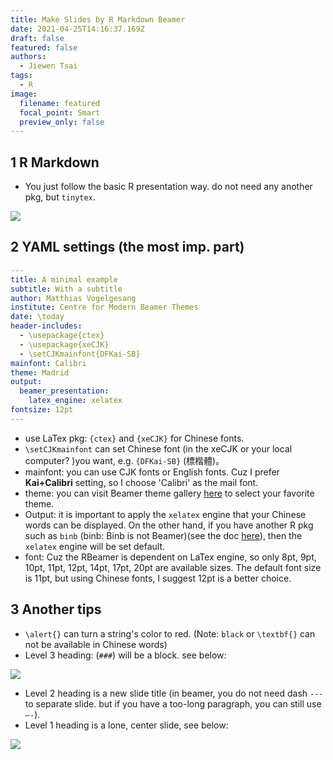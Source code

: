 ```yaml
---
title: Make Slides by R Markdown Beamer
date: 2021-04-25T14:16:37.169Z
draft: false
featured: false
authors:
  - Jiewen Tsai
tags:
  - R
image:
  filename: featured
  focal_point: Smart
  preview_only: false
---
```

## 1 R Markdown

- You just follow the basic R presentation way. do not need any another pkg, but `tinytex`.

![](https://i.imgur.com/kFY1VXR.png)

## 2 YAML settings (the most imp. part)

```yaml
---
title: A minimal example
subtitle: With a subtitle
author: Matthias Vogelgesang
institute: Centre for Modern Beamer Themes
date: \today
header-includes:
  - \usepackage{ctex}
  - \usepackage{xeCJK}
  - \setCJKmainfont{DFKai-SB}
mainfont: Calibri
theme: Madrid
output: 
  beamer_presentation:
    latex_engine: xelatex
fontsize: 12pt
---
```

- use LaTex pkg: `{ctex}` and `{xeCJK}` for Chinese fonts.
- `\setCJKmainfont` can set Chinese font (in the xeCJK or your local computer? )you want, e.g. `{DFKai-SB}` (標楷體)。
- mainfont: you can use CJK fonts or English fonts. Cuz I prefer **Kai+Calibri** setting, so I choose 'Calibri' as the mail font.
- theme: you can visit Beamer theme gallery [here](https://deic-web.uab.cat/~iblanes/beamer_gallery/index.html) to select your favorite theme.
- Output: it is important to apply the `xelatex` engine that your Chinese words can be displayed. On the other hand, if you have another R pkg such as `binb` (binb: Binb is not Beamer)(see the doc [here](https://www.rdocumentation.org/packages/binb/versions/0.0.6)), then the `xelatex` engine will be set default.
- font: Cuz the RBeamer is dependent on LaTex engine, so only 8pt, 9pt, 10pt, 11pt, 12pt, 14pt, 17pt, 20pt are available sizes. The default font size is 11pt, but using Chinese fonts, I suggest 12pt is a better choice.

## 3 Another tips

- `\alert{}` can turn a string's color to red. (Note: `black` or `\textbf{}` can not be available in Chinese words)
- Level 3 heading: (`###`) will be a block. see below:

![](https://i.imgur.com/5DaAlVp.png)

- Level 2 heading is a new slide title (in beamer, you do not need dash `---` to separate slide. but if you have a too-long paragraph, you can still use `—-`).
- Level 1 heading is a lone, center slide, see below:

![](https://i.imgur.com/1i4Vcrf.png)
